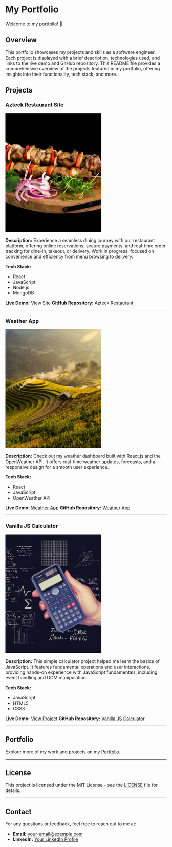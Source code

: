 # My Portfolio

Welcome to my portfolio! 🚀

## Overview

This portfolio showcases my projects and skills as a software engineer. Each project is displayed with a brief description, technologies used, and links to the live demo and GitHub repository. This README file provides a comprehensive overview of the projects featured in my portfolio, offering insights into their functionality, tech stack, and more.

## Projects

### Azteck Restaurant Site
<img src="images/work-1.jpg" alt="Azteck Restaurant Site" width="300"/>

**Description:** Experience a seamless dining journey with our restaurant platform, offering online reservations, secure payments, and real-time order tracking for dine-in, takeout, or delivery. Work in progress, focused on convenience and efficiency from menu browsing to delivery.

**Tech Stack:**
- React
- JavaScript
- Node.js
- MongoDB

**Live Demo:** [View Site](#)
**GitHub Repository:** [Azteck Restaurant](https://github.com/brooke2384/Azteck-Restaurant)

---

### Weather App
<img src="images/work-2.jpg" alt="Weather App" width="300"/>

**Description:** Check out my weather dashboard built with React.js and the OpenWeather API. It offers real-time weather updates, forecasts, and a responsive design for a smooth user experience.

**Tech Stack:**
- React
- JavaScript
- OpenWeather API

**Live Demo:** [Weather App](https://weather-app-psi-wheat.vercel.app/)
**GitHub Repository:** [Weather App](https://github.com/brooke2384/Weather-App)

---

### Vanilla JS Calculator
<img src="images/work-3.jpg" alt="Vanilla JS Calculator" width="300"/>

**Description:** This simple calculator project helped me learn the basics of JavaScript. It features fundamental operations and user interactions, providing hands-on experience with JavaScript fundamentals, including event handling and DOM manipulation.

**Tech Stack:**
- JavaScript
- HTML5
- CSS3

**Live Demo:** [View Project](https://vanilla-js-calculator-nine.vercel.app/)
**GitHub Repository:** [Vanilla JS Calculator](https://github.com/brooke2384/Vanilla-Js-Calculator)

---

## Portfolio

Explore more of my work and projects on my [Portfolio](https://darleneportfolio-brooke2384s-projects.vercel.app/).

---

## License

This project is licensed under the MIT License - see the [LICENSE](LICENSE) file for details.

---

## Contact

For any questions or feedback, feel free to reach out to me at:

- **Email:** [your-email@example.com](mailto:darlenebridgete4@gmail.com)
- **LinkedIn:** [Your LinkedIn Profile](https://www.linkedin.com/in/darlene-b-0b8861236/)



